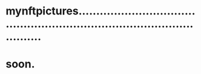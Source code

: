 # mynftpictures................................................................................................
# soon.
